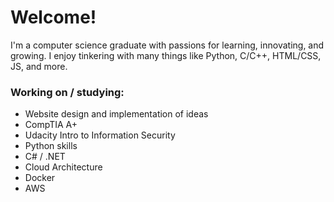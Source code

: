 # Welcome!
I'm a computer science graduate with passions for learning, innovating, and growing. I enjoy tinkering with many things like Python, C/C++, HTML/CSS, JS, and more.

### Working on / studying:
* Website design and implementation of ideas
* CompTIA A+
* Udacity Intro to Information Security
* Python skills
* C# / .NET
* Cloud Architecture
* Docker
* AWS
